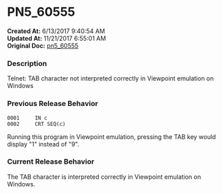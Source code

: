# PN5_60555

**Created At:** 6/13/2017 9:40:54 AM  
**Updated At:** 11/21/2017 6:55:01 AM  
**Original Doc:** [pn5_60555](https://docs.jbase.com/36526-5-6-2-release-notes/pn5_60555)  


### Description

Telnet: TAB character not interpreted correctly in Viewpoint emulation on Windows



### Previous Release Behavior

```
0001     IN c
0002     CRT SEQ(c)
```

Running this program in Viewpoint emulation, pressing the TAB key would display "1" instead of "9".



### Current Release Behavior

The TAB character is interpreted correctly in Viewpoint emulation on Windows.
